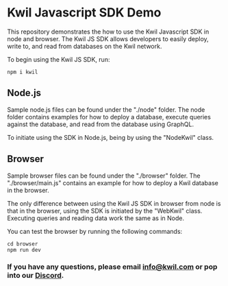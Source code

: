 # Kwil Javascript SDK Demo

This repository demonstrates the how to use the Kwil Javascript SDK in node and browser. The Kwil JS SDK allows developers to easily deploy, write to, and read from databases on the Kwil network.

To begin using the Kwil JS SDK, run:
```
npm i kwil
```

## Node.js
Sample node.js files can be found under the "./node" folder. The node folder contains examples for how to deploy a database, execute queries against the database, and read from the database using GraphQL.

To initiate using the SDK in Node.js, being by using the "NodeKwil" class.

## Browser
Sample browser files can be found under the "./browser" folder. The "./browser/main.js" contains an example for how to deploy a Kwil database in the browser.

The only difference between using the Kwil JS SDK in browser from node is that in the browser, using the SDK is initiated by the "WebKwil" class. Executing queries and reading data work the same as in Node.

You can test the browser by running the following commands:
```
cd browser
npm run dev
```

### If you have any questions, please email info@kwil.com or pop into our [Discord](https://discord.com/invite/HzRPZ59Kay).
